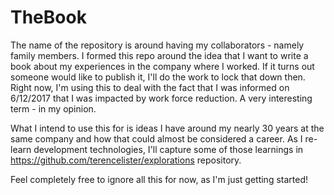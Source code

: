 # TheBook
The name of the repository is around having my collaborators - namely family members. I formed this repo around the idea that I want to write a book about my experiences in the company where I worked. If it turns out someone would like to publish it, I'll do the work to lock that down then. Right now, I'm using this to deal with the fact that I was informed on 6/12/2017 that I was impacted by work force reduction. A very interesting term - in my opinion.

What I intend to use this for is ideas I have around my nearly 30 years at the same company and how that could almost be considered a career. As I re-learn development technologies, I'll capture some of those learnings in https://github.com/terencelister/explorations repository.

Feel completely free to ignore all this for now, as I'm just getting started!
